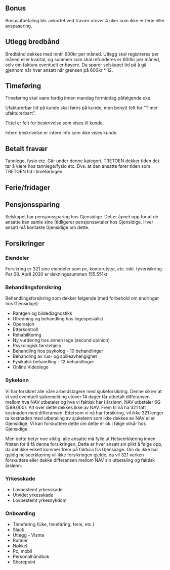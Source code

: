 ## Bonus 

Bonusutbetaling blir avkortet ved fravær utover 4 uker som ikke er ferie eller avspasering. 

## Utlegg bredbånd 

Bredbånd dekkes med inntil 600kr per måned. Utlegg skal registreres per måned eller kvartal, og summen som skal refunderes er 600kr per måned, selv om faktura eventuelt er høyere. Da sparer selskapet tid på å gå gjennom når hver ansatt når grensen på 600kr * 12. 


## Timeføring 

Timeføring skal være ferdig innen mandag formiddag påfølgende uke. 

Ufakturerbar tid på kunde skal føres på kunde, men benytt felt for “Timer ufakturerbart”. 

Tittel er felt for beskrivelse som vises til kunde. 

Intern beskrivelse er intern info som ikke vises kunde. 
 
## Betalt fravær 

Tannlege, fysio etc. Går under denne kategori. 
TRETOEN dekker tiden det tar å være hos tannlege/fysio etc. 
Dvs. at den ansatte fører tiden som TRETOEN tid i timeføringen. 

## Ferie/fridager 

 

## Pensjonssparing 

Selskapet har pensjonssparing hos Gjensidige. Det er åpnet opp for at de ansatte kan samle sine (tidligere) pensjonsavtaler hos Gjensidige. Hver ansatt må kontakte Gjensidige om dette. 

 
## Forsikringer 

### Eiendeler 

Forsikring er 321 sine eiendeler som pc, kontorutstyr, etc. inkl. tyverisikring. Per 28. April 2020 er dekningssummen 155.551kr.

### Behandlingsforsikring 

Behandlingsforsikring som dekker følgende (med forbehold om endringer hos Gjensidige): 

- Røntgen og bildediagnostikk 
- Utredning og behandling hos legespesialist  
- Operasjon 
- Etterkontroll 
- Rehabilitering 
- Ny vurdering hos annen lege (second opinion)  
- Psykologisk førstehjelp 
- Behandling hos psykolog - 10 behandlinger  
- Behandling av rus- og spilleavhengighet  
- Fysikalsk behandling - 12 behandlinger  
- Online Videolege 

### Sykelønn 

Vi har forsikret alle våre arbeidstagere med sjukeforsikring. Denne sikrer at vi ved eventuell sjukemelding utover 14 dager får utbetalt differansen mellom hva NAV utbetaler og hva vi faktisk har i årslønn. NAV utbetaler 6G (599.000). Alt over dette dekkes ikke av NAV. Frem til nå ha 321 tatt kostnaden med differansen. Ettersom vi nå har forsikring, vil ikke 321 lenger ta kostnaden med utbetaling av sjukelønn som ikke dekkes av NAV eller Gjensidige. Vi kan forskuttere dette om dette er ok i følge vilkår hos Gjensidige. 

Men dette betyr noe viktig: alle ansatte må fylle ut Helseerklæring innen fristen for å få denne forsikringen. Dette er hver ansatt sin plikt å følge opp, da det ikke enkelt kommer frem på faktura fra Gjensidige. Om du ikke har gyldig helseerklæring vil ikke forsikringen gjelde, da vil 321 verken forskuttere eller dekke differansen mellom NAV sin utbetaling og faktisk årslønn. 

### Yrkesskade 

- Lovbestemt yrkesskade 
- Utvidet yrkesskade 
- Lovbestemt yrkessykdom  

### Onboarding 

- Timeføring (Uke, timeføring, ferie, etc.) 
- Slack 
- Utlegg - Visma 
- Rutiner 
- Nøkkel 
- Pc, mobil 
- Personalhåndbok 
- Sharepoint 
